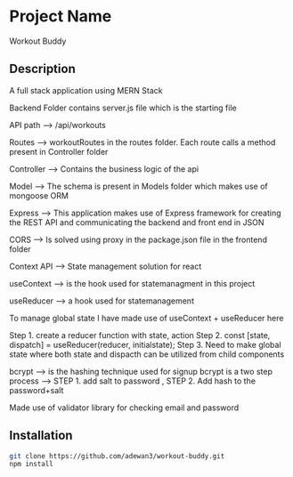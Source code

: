 # Project Name

Workout Buddy

## Description

A full stack application using MERN Stack

Backend Folder contains server.js file which is the starting file

API path --> /api/workouts

Routes --> workoutRoutes in the routes folder. Each route calls a method present in Controller folder

Controller --> Contains the business logic of the api

Model --> The schema is present in Models folder which makes use of mongoose ORM

Express --> This application makes use of Express framework for creating the REST API and communicating the backend and front end in JSON

CORS --> Is solved using proxy in the package.json file in the frontend folder

Context API --> State management solution for react

useContext --> is the hook used for statemanagment in this project

useReducer --> a hook used for statemanagement

To manage global state I have made use of useContext + useReducer here

Step 1. create a reducer function with state, action
Step 2. const [state, dispatch] = useReducer(reducer, initialstate);
Step 3. Need to make global state where both state and dispacth can be utilized from child components

bcrypt --> is the hashing technique used for signup
bcrypt is a two step process --> STEP 1. add salt to password , STEP 2. Add hash to the password+salt

Made use of validator library for checking email and password

## Installation

```bash
git clone https://github.com/adewan3/workout-buddy.git
npm install
```

